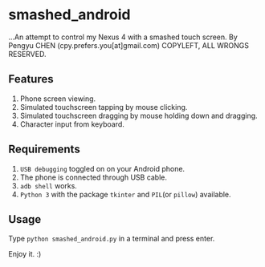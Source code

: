 # smashed_android #

...An attempt to control my Nexus 4 with a smashed touch screen.
By Pengyu CHEN (cpy.prefers.you[at]gmail.com)
COPYLEFT, ALL WRONGS RESERVED.

## Features ##

1. Phone screen viewing.
2. Simulated touchscreen tapping by mouse clicking.
3. Simulated touchscreen dragging by mouse holding down and dragging.
4. Character input from keyboard.

## Requirements ##

1. `USB debugging` toggled on on your Android phone.
2. The phone is connected through USB cable.
3. `adb shell` works.
4. `Python 3` with the package `tkinter` and `PIL`(or `pillow`) available.

## Usage ##

Type `python smashed_android.py` in a terminal and press enter. 

Enjoy it. :)

